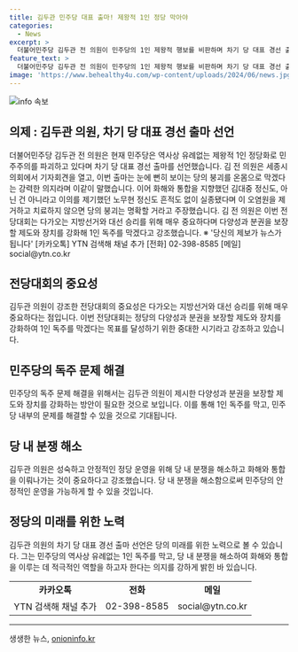 ```yaml
---
title: 김두관 민주당 대표 출마! 제왕적 1인 정당 막아야
categories:
  - News
excerpt: >
  더불어민주당 김두관 전 의원이 민주당의 1인 제왕적 행보를 비판하며 차기 당 대표 경선 출마를 선언했습니다. 그는 당의 붕괴를 막겠다는 강력한 의지를 표명하며 화해와 통합을 지향한 김대중 정신과 노무현 정신의 실종을 우려했습니다. 또한, 지방선거와 대선 승리를 위해 다양성과 분권을 강화할 것을 강조했습니다.
feature_text: >
  더불어민주당 김두관 전 의원이 민주당의 1인 제왕적 행보를 비판하며 차기 당 대표 경선 출마를 선언했습니다. 그는 당의 붕괴를 막겠다는 강력한 의지를 표명하며 화해와 통합을 지향한 김대중 정신과 노무현 정신의 실종을 우려했습니다. 또한, 지방선거와 대선 승리를 위해 다양성과 분권을 강화할 것을 강조했습니다.
image: 'https://www.behealthy4u.com/wp-content/uploads/2024/06/news.jpg'
---
```


<p><img src="https://www.behealthy4u.com/wp-content/uploads/2024/06/news.jpg" alt="info 속보" /></p>

<h2>의제 : 김두관 의원, 차기 당 대표 경선 출마 선언</h2>

<p data-ke-size="size16">더불어민주당 김두관 전 의원은 현재 민주당은 역사상 유례없는 제왕적 1인 정당화로 민주주의를 파괴하고 있다며 차기 당 대표 경선 출마를 선언했습니다. 김 전 의원은 세종시의회에서 기자회견을 열고, 이번 출마는 눈에 뻔히 보이는 당의 붕괴를 온몸으로 막겠다는 강력한 의지라며 이같이 말했습니다. 이어 화해와 통합을 지향했던 김대중 정신도, 아닌 건 아니라고 이의를 제기했던 노무현 정신도 흔적도 없이 실종됐다며 이 오염원을 제거하고 치료하지 않으면 당의 붕괴는 명확할 거라고 주장했습니다. 김 전 의원은 이번 전당대회는 다가오는 지방선거와 대선 승리를 위해 매우 중요하다며 다양성과 분권을 보장할 제도와 장치를 강화해 1인 독주를 막겠다고 강조했습니다. ※ '당신의 제보가 뉴스가 됩니다' [카카오톡] YTN 검색해 채널 추가 [전화] 02-398-8585 [메일] social@ytn.co.kr</p>

<h2 data-ke-size="size26">전당대회의 중요성</h2>

<p data-ke-size="size16">김두관 의원이 강조한 전당대회의 중요성은 다가오는 지방선거와 대선 승리를 위해 매우 중요하다는 점입니다. 이번 전당대회는 정당의 다양성과 분권을 보장할 제도와 장치를 강화하여 1인 독주를 막겠다는 목표를 달성하기 위한 중대한 시기라고 강조하고 있습니다.</p>

<h2 data-ke-size="size26">민주당의 독주 문제 해결</h2>

<p data-ke-size="size16">민주당의 독주 문제 해결을 위해서는 김두관 의원이 제시한 다양성과 분권을 보장할 제도와 장치를 강화하는 방안이 필요한 것으로 보입니다. 이를 통해 1인 독주를 막고, 민주당 내부의 문제를 해결할 수 있을 것으로 기대됩니다.</p>

<h2 data-ke-size="size26">당 내 분쟁 해소</h2>

<p data-ke-size="size16">김두관 의원은 성숙하고 안정적인 정당 운영을 위해 당 내 분쟁을 해소하고 화해와 통합을 이뤄나가는 것이 중요하다고 강조했습니다. 당 내 분쟁을 해소함으로써 민주당의 안정적인 운영을 가능하게 할 수 있을 것입니다.</p>

<h2 data-ke-size="size26">정당의 미래를 위한 노력</h2>

<p data-ke-size="size16">김두관 의원의 차기 당 대표 경선 출마 선언은 당의 미래를 위한 노력으로 볼 수 있습니다. 그는 민주당의 역사상 유례없는 1인 독주를 막고, 당 내 분쟁을 해소하여 화해와 통합을 이루는 데 적극적인 역할을 하고자 한다는 의지를 강하게 밝힌 바 있습니다.</p>

<table>
    <tr>
        <td style="text-align: center; height: 17px;"><b>카카오톡</b></td>
        <td style="text-align: center; height: 17px;"><b>전화</b></td>
        <td style="text-align: center; height: 17px;"><b>메일</b></td>
    </tr>
    <tr>
        <td style="text-align: center; height: 17px;">YTN 검색해 채널 추가</td>
        <td style="text-align: center; height: 17px;">02-398-8585</td>
        <td style="text-align: center; height: 17px;">social@ytn.co.kr</td>
    </tr>
</table>

<hr>

<p data-ke-size="size16"></p>
생생한 뉴스, <a href="https://onioninfo.kr" rel="dofollow">onioninfo.kr</a>


